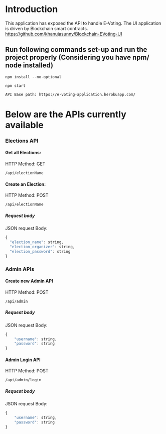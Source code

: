 # Introduction
This application has exposed the API to handle E-Voting.
The UI application is driven by Blockchain smart contracts.
https://github.com/khanujasunny/Blockchain-EVoting-UI

## Run following commands set-up and run the project properly (Considering you have npm/ node installed)
```console
npm install --no-optional
```
```console
npm start
```

`
API Base path: https://e-voting-application.herokuapp.com/
`
# Below are the APIs currently available
### Elections API

#### Get all Elections:
HTTP Method: GET
```http
/api/electionName
```

#### Create an Election:
HTTP Method: POST
```http
/api/electionName
```
##### Request body
 JSON request Body:

```javascript
{
  "election_name": string,
  "election_organizer": string,
  "election_password": string
}
```

### Admin APIs
#### Create new Admin API
HTTP Method: POST
```http
/api/admin
```
##### Request body
 JSON request Body:

```javascript
{
	"username": string,
	"password": string
}
```
#### Admin Login API
HTTP Method: POST
```http
/api/admin/login
```
##### Request body
 JSON request Body:

```javascript
{
	"username": string,
	"password": string
}
```
